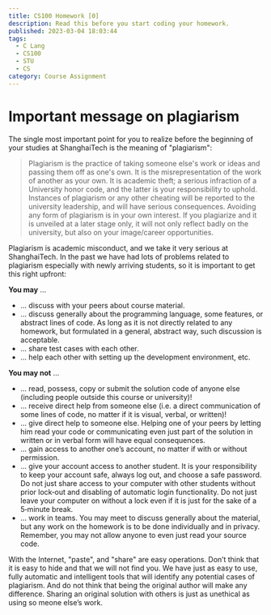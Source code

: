 ```yaml
---
title: CS100 Homework [0]
description: Read this before you start coding your homework.
published: 2023-03-04 18:03:44
tags:
  - C Lang
  - CS100
  - STU
  - CS
category: Course Assignment
---
```


# Important message on plagiarism

The single most important point for you to realize before the beginning of your studies at ShanghaiTech is the meaning of "plagiarism":

> Plagiarism is the practice of taking someone else's work or ideas and passing them off as one's own. It is the misrepresentation of the work of another as your own. It is academic theft; a serious infraction of a University honor code, and the latter is your responsibility to uphold. Instances of plagiarism or any other cheating will be reported to the university leadership, and will have serious consequences. Avoiding any form of plagiarism is in your own interest. If you plagiarize and it is unveiled at a later stage only, it will not only reflect badly on the university, but also on your image/career opportunities.

Plagiarism is academic misconduct, and we take it very serious at ShanghaiTech. In the past we have had lots of problems related to plagiarism especially with newly arriving students, so it is important to get this right upfront:

**You may** ...

- ... discuss with your peers about course material.
- ... discuss generally about the programming language, some features, or abstract lines of code. As long as it is not directly related to any homework, but formulated in a general, abstract way, such discussion is acceptable.
- ... share test cases with each other.
- ... help each other with setting up the development environment, etc.

**You may not** ...

- ... read, possess, copy or submit the solution code of anyone else (including people outside this course or university)!
- ... receive direct help from someone else (i.e. a direct communication of some lines of code, no matter if it is visual, verbal, or written)!
- ... give direct help to someone else. Helping one of your peers by letting him read your code or communicating even just part of the solution in written or in verbal form will have equal consequences.
- ... gain access to another one’s account, no matter if with or without permission.
- ... give your account access to another student. It is your responsibility to keep your account safe, always log out, and choose a safe password. Do not just share access to your computer with other students without prior lock‐out and disabling of automatic login functionality. Do not just leave your computer on without a lock even if it is just for the sake of a 5‐minute break.
- ... work in teams. You may meet to discuss generally about the material, but any work on the homework is to be done individually and in privacy. Remember, you may not allow anyone to even just read your source code.

With the Internet, "paste", and "share" are easy operations. Don’t think that it is easy to hide and that we will not find you. We have just as easy to use, fully automatic and intelligent tools that will identify any potential cases of plagiarism. And do not think that being the original author will make any difference. Sharing an original solution with others is just as unethical as using so meone else’s work.
